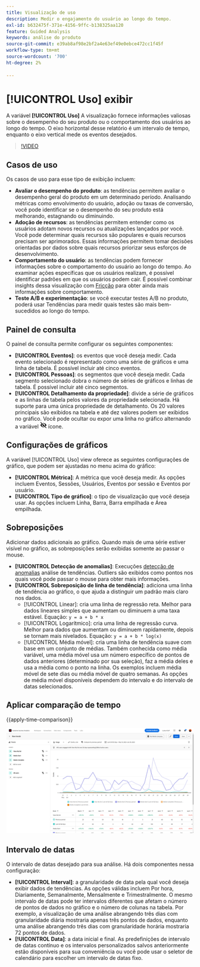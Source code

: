 ```yaml
---
title: Visualização de uso
description: Medir o engajamento do usuário ao longo do tempo.
exl-id: b632475f-371e-4156-9ffc-b138325aa120
feature: Guided Analysis
keywords: análise do produto
source-git-commit: e39ab8af98e2bf2a4e63ef49e0ebce472cc1f45f
workflow-type: tm+mt
source-wordcount: '700'
ht-degree: 2%

---
```


# [!UICONTROL Uso] exibir

A variável **[!UICONTROL Uso]** A visualização fornece informações valiosas sobre o desempenho do seu produto ou o comportamento dos usuários ao longo do tempo. O eixo horizontal desse relatório é um intervalo de tempo, enquanto o eixo vertical mede os eventos desejados.

>[!VIDEO](https://video.tv.adobe.com/v/3421666/?learn=on)

## Casos de uso

Os casos de uso para esse tipo de exibição incluem:

* **Avaliar o desempenho do produto**: as tendências permitem avaliar o desempenho geral do produto em um determinado período. Analisando métricas como envolvimento do usuário, adoção ou taxas de conversão, você pode identificar se o desempenho do seu produto está melhorando, estagnando ou diminuindo.
* **Adoção de recursos**: as tendências permitem entender como os usuários adotam novos recursos ou atualizações lançados por você. Você pode determinar quais recursos são populares e quais recursos precisam ser aprimorados. Essas informações permitem tomar decisões orientadas por dados sobre quais recursos priorizar seus esforços de desenvolvimento.
* **Comportamento do usuário**: as tendências podem fornecer informações sobre o comportamento do usuário ao longo do tempo. Ao examinar ações específicas que os usuários realizam, é possível identificar padrões em que os usuários podem cair. É possível combinar insights dessa visualização com [Fricção](friction.md) para obter ainda mais informações sobre comportamento.
* **Teste A/B e experimentação**: se você executar testes A/B no produto, poderá usar Tendências para medir quais testes são mais bem-sucedidos ao longo do tempo.

## Painel de consulta

O painel de consulta permite configurar os seguintes componentes:

* **[!UICONTROL Eventos]**: os eventos que você deseja medir. Cada evento selecionado é representado como uma série de gráficos e uma linha de tabela. É possível incluir até cinco eventos.
* **[!UICONTROL Pessoas]**: os segmentos que você deseja medir. Cada segmento selecionado dobra o número de séries de gráficos e linhas de tabela. É possível incluir até cinco segmentos.
* **[!UICONTROL Detalhamento da propriedade]**: divide a série de gráficos e as linhas de tabela pelos valores da propriedade selecionada. Há suporte para uma única propriedade de detalhamento. Os 20 valores principais são exibidos na tabela e até dez valores podem ser exibidos no gráfico. Você pode ocultar ou expor uma linha no gráfico alternando a variável ![Mostrar ícone ocultar](../assets/hide-in-chart.png) ícone.

## Configurações de gráficos

A variável [!UICONTROL Uso] view oferece as seguintes configurações de gráfico, que podem ser ajustadas no menu acima do gráfico:

* **[!UICONTROL Métrica]**: A métrica que você deseja medir. As opções incluem Eventos, Sessões, Usuários, Eventos por sessão e Eventos por usuário.
* **[!UICONTROL Tipo de gráfico]**: o tipo de visualização que você deseja usar. As opções incluem Linha, Barra, Barra empilhada e Área empilhada.

## Sobreposições

Adicionar dados adicionais ao gráfico. Quando mais de uma série estiver visível no gráfico, as sobreposições serão exibidas somente ao passar o mouse.

* **[!UICONTROL Detecção de anomalias]**: Execuções [detecção de anomalias](/help/analysis-workspace/virtual-analyst/c-anomaly-detection/anomaly-detection.md) análise de tendências. Outliers são exibidos como pontos nos quais você pode passar o mouse para obter mais informações.
* **[!UICONTROL Sobreposição de linha de tendência]**: adiciona uma linha de tendência ao gráfico, o que ajuda a distinguir um padrão mais claro nos dados.
   * [!UICONTROL Linear]: cria uma linha de regressão reta. Melhor para dados lineares simples que aumentam ou diminuem a uma taxa estável. Equação: `y = a + b * x`
   * [!UICONTROL Logarítmico]: cria uma linha de regressão curva. Melhor para dados que aumentam ou diminuem rapidamente, depois se tornam mais nivelados. Equação: `y = a + b * log(x)`
   * [!UICONTROL Média móvel]: cria uma linha de tendência suave com base em um conjunto de médias. Também conhecida como média variável, uma média móvel usa um número específico de pontos de dados anteriores (determinado por sua seleção), faz a média deles e usa a média como o ponto na linha. Os exemplos incluem média móvel de sete dias ou média móvel de quatro semanas. As opções de média móvel disponíveis dependem do intervalo e do intervalo de datas selecionados.

## Aplicar comparação de tempo

{{apply-time-comparison}}

![Comparação de tempo de uso](../assets/usage-compare.png)

## Intervalo de datas

O intervalo de datas desejado para sua análise. Há dois componentes nessa configuração:

* **[!UICONTROL Interval]**: a granularidade de data pela qual você deseja exibir dados de tendências. As opções válidas incluem Por hora, Diariamente, Semanalmente, Mensalmente e Trimestralmente. O mesmo intervalo de datas pode ter intervalos diferentes que afetam o número de pontos de dados no gráfico e o número de colunas na tabela. Por exemplo, a visualização de uma análise abrangendo três dias com granularidade diária mostraria apenas três pontos de dados, enquanto uma análise abrangendo três dias com granularidade horária mostraria 72 pontos de dados.
* **[!UICONTROL Data]**: a data inicial e final. As predefinições de intervalo de datas contínuo e os intervalos personalizados salvos anteriormente estão disponíveis para sua conveniência ou você pode usar o seletor de calendário para escolher um intervalo de datas fixo.
